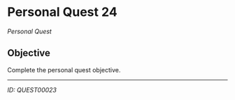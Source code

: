 # Personal Quest 24

*Personal Quest*

## Objective
Complete the personal quest objective.

---
*ID: QUEST00023*